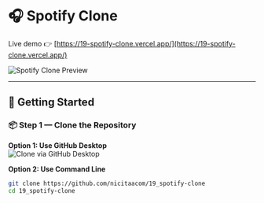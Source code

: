 # 🎧 Spotify Clone

Live demo 👉 [https://19-spotify-clone.vercel.app/](https://19-spotify-clone.vercel.app/)

![Spotify Clone Preview](https://i.imgur.com/YyqXl2t.png)

---

## 🚀 Getting Started

### 📦 Step 1 — Clone the Repository

**Option 1: Use GitHub Desktop**  
![Clone via GitHub Desktop](https://i.imgur.com/9KSgjaN.png)

**Option 2: Use Command Line**

```bash
git clone https://github.com/nicitaacom/19_spotify-clone
cd 19_spotify-clone
